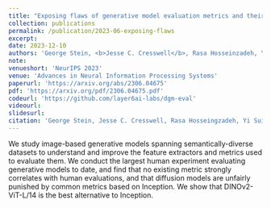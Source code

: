 ```yaml
---
title: "Exposing flaws of generative model evaluation metrics and their unfair treatment of diffusion models"
collection: publications
permalink: /publication/2023-06-exposing-flaws
excerpt: 
date: 2023-12-10
authors: 'George Stein, <b>Jesse C. Cresswell</b>, Rasa Hosseinzadeh, Yi Sui, Brendan Leigh Ross, Valentin Villecroze, Anthony L. Caterini, J. Eric T. Taylor, Gabriel Loaiza-Ganem'
note:
venueshort: 'NeurIPS 2023'
venue: 'Advances in Neural Information Processing Systems'
paperurl: 'https://arxiv.org/abs/2306.04675'
pdf: 'https://arxiv.org/pdf/2306.04675.pdf'
codeurl: 'https://github.com/layer6ai-labs/dgm-eval'
videourl:
slidesurl:
citation: 'George Stein, Jesse C. Cresswell, Rasa Hosseingzadeh, Yi Sui, Brendan Leigh Ross, Valentin Villecroze, Anthony L. Caterini, J. Eric T. Taylor, Gabriel Loaiza-Ganem. Exposing flaws of generative model evaluation metrics and their unfair treatment of diffusion models. In Advances in Neural Information Processing Systems, volume 36, 2023'
---
```

We study image-based generative models spanning semantically-diverse datasets to understand and improve the feature extractors and metrics used to evaluate them. We conduct the largest human experiment evaluating generative models to date, and find that no existing metric strongly correlates with human evaluations, and that diffusion models are unfairly punished by common metrics based on Inception. We show that DINOv2-ViT-L/14 is the best alternative to Inception.